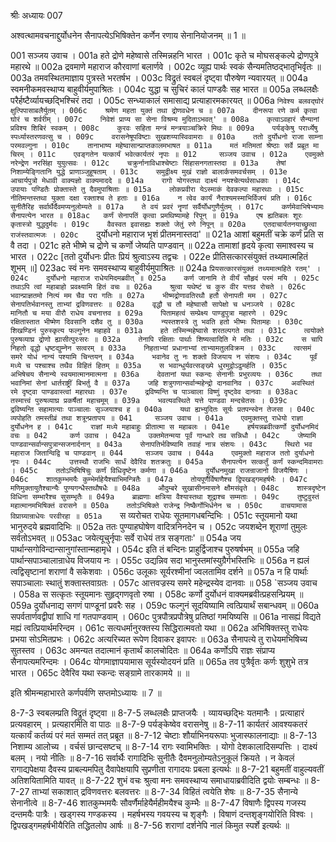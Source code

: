 श्रीः
अध्यायः 007

अश्वत्थामवचनाद्दुर्योधनेन सैनापत्येऽभिषिक्तेन कर्णेन रणाय सेनानियोजनम् ॥ 1 ॥

001  	सञ्जय उवाच ।
001a	हते द्रोणे महेष्वासे तस्मिन्नहनि भारत ।
001c	कृते च मोघसङ्कल्पे द्रोणपुत्रे महारथे ॥
002a	द्रवमाणे महाराज कौरवाणां बलार्णवे ।
002c	व्यूह्य पार्थः स्वकं सैन्यमतिष्ठद्भातृभिर्वृतः ॥
003a	तमवस्थितमाज्ञाय पुत्रस्ते भरतर्षभ ।
003c	विद्रुतं स्वबलं दृष्ट्वा पौरुषेण न्यवारयत् ॥
004a	स्वमनीकमवस्थाप्य बाहुवीर्यमुपाश्रितः ।
004c	युद्धा च सुचिरं कालं पाण्डवैः सह भारत ॥
005a	लब्धलक्षैः परैर्हष्टैर्व्यायच्छद्भिश्चिरं तदा ।
005c	सन्ध्याकालं समासाद्य प्रत्याहारमकारयत् ॥
006a	`निवेश्य बलवद्घोरं क्षुत्पिपासाबलैर्युतम् ।
006c	श्रमेण महता युक्तं तथा द्रोणवधेन च ॥
007a	दीनरूपा रणे कर्म कृत्वा घोरं च शर्वरीम् ।
007c	निवेशं प्राप्य सा सेना विश्रम्य मुदिताऽभवत्' ॥
008a	कृत्वाऽवहारं सैन्यानां प्रविश्य शिबिरं स्वकम् ।
008c	कुरवः सहिता मन्त्रं मन्त्रयाञ्चक्रिरे मिथः ॥
009a	पर्यङ्केषु परार्ध्येषु स्पर्ध्यास्तरणवत्सु च ।
009c	वरासनेषूपविष्टाः सुखशय्यास्विवामराः ॥
010a	ततो दुर्योधनो राजा साम्ना परमवल्गुना ।
010c	तानाभाष्य महेष्वासान्प्राप्तकालमभाषत ॥
011a	मतं मतिमतां श्रेष्ठाः सर्वे प्रब्रूत मा चिरम् ।
011c	एवङ्गतेन यत्कार्यं भवेत्कार्यतरं नृपाः ॥
012  	सञ्जय उवाच ।
012a	एवमुक्ते नरेन्द्रेण नरसिंहा युयुत्सवः ।
012c	चक्रुर्नानाविधाश्चेष्टाः सिंहासनगतास्तदा ॥
013a	तेषां निशाम्येङ्गितानि युद्धे प्राणाञ्जुहूषताम् ।
013c	समुद्वीक्ष्य मुखं राज्ञो बालार्कसमवर्चसम् ।
013e 	आचार्यपुत्रो मेधावी वाक्यज्ञो वाक्यमाददे ॥
014a	रागो योगस्तथा दाक्ष्यं नयश्चेत्यर्थसाधकाः ।
014c	उपायाः पण्डितैः प्रोक्तास्ते तु दैवमुपाश्रिताः ॥
015a	लोकप्रवीरा येऽस्माकं देवकल्पा महारथाः ।
015c	नीतिमन्तस्तथा युक्ता दक्षा रक्ताश्च ते हताः ॥
016a	न त्वेव कार्यं नैराश्यमस्माभिर्विजयं प्रति ।
016c	सुनीतैरिह सर्वार्थैर्दैवमप्यनुलोम्यते ॥
017a	ते वयं प्रवरं नॄणां सर्वैर्योधगुणैर्युतम् ।
017c	कर्णमेवाभिषेभ्यामः सैनापत्येन भारत ॥
018ac	कर्णं सेनापतिं कृत्वा प्रमथिष्यामहे रिपून् ॥
019a	एष ह्यतिबलः शूरः कृतास्त्रो युद्धदुर्मदः ।
019c	वैवस्वत इवासह्यः शक्तो जेतुं रणे निपून् ॥
020a	एतदाचार्यतनयाच्छ्रुत्वा राजंस्तवात्मजः ।
020c	`दुर्योधनो महाराज भृशं प्रीतमनास्तदा' ॥
021a	आशां बहुमतीं चक्रे कर्णं प्रति स वै तदा ।
021c	हते भीष्मे च द्रोणे च कर्णो जेष्यति पाण्डवान् ॥
022a	तामाशां हृदये कृत्वा समाश्वस्य च भारत ।
022c	[ततो दुर्योधनः प्रीतः प्रियं श्रुत्वाऽस्य तद्वचः ।
022e 	प्रीतिसत्कारसंयुक्तं तथ्यमात्महितं शूभम् ॥]
023ac	स्वं मनः समवस्थाप्य बाहुवीर्यमुपाश्रितः ॥
024a	`प्रियसत्कारसंयुक्तं तथ्यमात्महिते रतम्' ।
024c	दुर्योधनो महाराज राधेयमिदमब्रवीत् ॥
025a	कर्ण जानामि ते वीर्यं सौहृदं परमं मयि ।
025c	तथाऽपि त्वां महाबाहो प्रवक्ष्यामि हितं वचः ॥
026a	श्रुत्वा यथेष्टं च कुरु वीर यत्तव रोचते ।
026c	भवान्प्राज्ञतमो नित्यं मम चैव परा गतिः ॥
027a	भीष्मद्रोणावतिरथौ हतौ सेनापती मम ।
027c	सेनापतिर्भवानस्तु ताभ्यां द्रविणवत्तरः ॥
028a	वृद्धौ च तौ महेष्वासौ सापेक्षो च धनञ्जये ।
028c	मानितौ च मया वीरौ राधेय वचनात्तव ॥
029a	पितामहत्वं सम्प्रेक्ष्य पाण्डुपुत्रा महारणे ।
029c	रक्षितास्तात भीष्मेण दिवसानि दशैव तु ॥
030a	न्यस्तशस्त्रे तु भवति हतो भीष्मः पितामहः ।
030c	शिखण्डिनं पुरुस्कृत्य फल्गुनेन महाहवे ॥
031a	हते तस्मिन्महेष्वासे शरतल्पगते तथा ।
031c	त्वयोक्ते पुरुषव्याघ्र द्रोणो ह्यासीत्पुरःसरः ॥
032a	तेनापि रक्षिताः पार्थाः शिष्यत्वादिति मे मतिः ।
032c	स चापि निहतो वृद्धो धृष्टद्युम्नेन सत्वरम् ॥
033a	निहताभ्यां प्रधानाभ्यां ताभ्यामतुलविक्रम ।
033c	त्वत्समं समरे योधं नान्यं पश्यामि चिन्तयन् ॥
034a	भवानेव तु नः शक्तो विजयाय न संशयः ।
034c	पूर्वं मध्ये च पश्चाश्च तथैव विहितं हितम् ॥
035a	स भवान्धुर्यवत्सङ्ख्ये धुरमुद्वोऽढुमर्हति ।
035c	अभिषेचय सैनान्ये स्वयमात्मानमात्मना ॥
036a	देवतानां यथा स्कन्दः सेनानीः प्रभुरव्ययः ।
036c	तथा भवानिमां सेनां धार्तराष्ट्रीं बिभर्तु वै ॥
037a	जहि शत्रुगणान्सर्वान्महेन्द्रो दानवानिव ।
037c	अवस्थितं रमे दृष्ट्वा पाण्डवास्त्वां महारथाः ।
037e 	द्रविष्यन्ति च पाञ्चाला विष्णुं दृष्ट्वेव दानवाः ॥
038ac	तस्मात्त्वं पुरुषव्याघ्र प्रकर्षैतां महाचमूम् ॥
039a	भवत्यवस्थिते यत्ते पाण्डवा मन्दचेतसः ।
039c	द्रविष्यन्ति सहामात्याः पाञ्चालाः सृञ्जयाश्च ह ॥
040a	यथा ह्यभ्युदितः सूर्यः प्रतपन्स्वेन तेजसा ।
040c	व्यपोहति तमस्तीव्रं तथा शत्रून्प्रतापय ॥
041  	सञ्जय उवाच ।
041a	एवमुक्तस्तु राधेयो राज्ञा दुर्योधनेन ह ।
041c	राज्ञां मध्ये महाबाहुः प्रीतात्मा स महाबलः ।
041e 	हर्षयन्नब्रवीत्कर्णो दुर्योधनमिदं वचः ॥
042  	कर्ण उवाच ।
042a	उक्तमेतन्मया पूर्वं गान्धारे तव सन्निधौ ।
042c	जेष्यामि पाण्डवान्सर्वान्सपुत्रान्सजनार्दनान् ॥
043a	सेनापतिर्भविष्यामि तवाहं नात्र संशयः ।
043c	स्थिरो भव महाराज जितान्विद्वि च पाण्डवान् ॥
044  	सञ्जय उवाच ।
044a	एवमुक्तो महाराज ततो दुर्याधनो नृपः ।
044c	उत्तस्थौ राजभिः सार्धं देवैरिव शतक्रतुः ॥
045a	सैनापत्येन सत्कर्तुं कर्णं स्कन्दमिवामराः ।
045c	ततोऽभिषिषिचुः कर्णं विधिदृष्टेन कर्मणा ॥
046a	दुर्योधनमुखा राजन्राजानो विजयैषिणः ।
046c	शातकुम्भमयैः कुम्भेर्माहेयैश्चाभिमन्त्रितैः ॥
047a	तोयपूर्णैर्विषाणैश्च द्विपखड्गमहर्षभैः ।
047c	मणिमुक्तायुतैश्चान्यैः पुण्यगन्धैस्तथौषधैः ॥
048a	औदुम्बरे सुखासीनमासने क्षौमसंवृते ।
048c	शास्त्रदृष्टेन विधिना सम्भारैश्च सुसम्भृतैः ॥
049a	ब्राह्मणाः क्षत्रिया वैश्यास्तथा शूद्राश्च सम्मताः ।
049c	तुष्टुवुस्तं महात्मानमभिषिक्तं वरासने ॥
050a	ततोऽभिषिक्ते राजेन्द्र निष्कैर्गोभिर्धनेन च ।
050c	वाचयामास विप्राग्र्यान्राधेयः परवीरहा ॥
051a	`स व्यरोचत राधेयः सूतमागधबन्दिभिः ।
051c	स्तूयमानो यथा भानुरुदये ब्रह्मवादिभिः ॥
052a	ततः पुण्याहघोषेण वादित्रनिनदेन च ।
052c	जयशब्देन शूराणां तुमुलः सर्वतोऽभवत् ॥
053ac	जयेत्यूचुर्नृपाः सर्वे राधेयं तत्र सङ्गताः' ॥
054a	जय पार्थान्सगोविन्दान्सानुगांस्तान्महामृधे ।
054c	इति तं बन्दिनः प्राहुर्द्विजाश्च पुरुषर्षभम् ॥
055a	जहि पार्थान्सपाञ्चालान्राधेय विजयाय नः ।
055c	उद्यन्निव सदा भानुस्तमांस्युग्रैर्गभस्तिभिः ॥
056a	न ह्यलं त्वद्विसृष्टानां शराणां वै सकेशवाः ।
056c	उलूकाः सूर्यरश्मीनां ज्वलतामिव दर्शने ॥
057a	न हि पार्थाः सपाञ्चालाः स्थातुं शक्तास्तवाग्रतः ।
057c	आत्तवज्रस्य समरे महेन्द्रस्येव दानवाः ॥
058  	`सञ्जय उवाच ।
058a	स सत्कृतः स्तूयमानः सुहृद्गणवृतो रुषा ।
058c	कर्णो दुर्योधनं वाक्यमब्रवीत्प्रहसन्प्रियम् ॥
059a	दुर्योधनाद्य सगणं पाण्डूनां प्रवरैः सह ।
059c	फल्गुनं सूदयिष्यामि त्वत्प्रियार्थं सबान्धवम् ॥
060a	सपर्वतार्णवद्वीपां शाधि गां गतपाण्डवाम् ।
060c	पुत्रपौत्रप्रपौत्रेषु प्रतिष्ठां गमयिष्यसि ॥
061a	नासह्यं विद्यते मह्यं त्वत्प्रियार्थमरिन्दम ।
061c	सत्यधर्मानुरक्तस्य सिद्धिरात्मवतो यथा ॥
062a	अभिषिक्तस्तु राधेयः प्रभया सोऽमितप्रभः ।
062c	अत्यरिच्यत रूपेण दिवाकर इवापरः ॥
063a	सैनापत्ये तु राधेयमभिषिच्य सुतस्तव ।
063c	अमन्यत तदात्मानं कृतार्थं कालचोदितः ॥
064a	कर्णोऽपि राज्ञः संप्राप्य सैनापत्यमरिन्दमः ।
064c	योगमाज्ञापयामास सूर्यस्योदयनं प्रति ॥
065a	तव पुत्रैर्वृतः कर्णः शुशुभे तत्र भारत ।
065c	देवैरिव यथा स्कन्दः सङ्ग्रामे तारकामये ॥ ॥

इति श्रीमन्महाभारते कर्णपर्वणि सप्तमोऽध्यायः ॥ 7 ॥

8-7-3 स्वबलम्प्रति विद्रुतं दृष्ट्वा ॥ 8-7-5 लब्धलक्षैः प्राप्तजयैः । व्यायच्छद्भिः यतमानैः । प्रत्याहारं प्रत्यवहारम् । प्रत्यहारमिति वा पाठः ॥ 8-7-9 पर्यङ्केष्वेव वरासनेषु ॥ 8-7-11 कार्यतरं आवश्यकतरं यत्कार्यं कर्तव्यं परं मतं सम्मतं तत् प्रब्रूत ॥ 8-7-12 चेष्टाः शौर्याभिनयरूपाः भुजास्फालनाद्याः ॥ 8-7-13 निशाम्य आलोच्य । वर्चसं छान्दसष्टच् ॥ 8-7-14 रागः स्वामिभक्तिः । योगो देशकालादिसम्पत्तिः । दाक्ष्यं बलम् । नयो नीतिः ॥ 8-7-16 सर्वार्थैः रागादिभिः सुनीतैः दैवमनुलोम्यतेऽनुकूलं क्रियते । न केवलं रागाद्यपेक्षया दैवस्य प्राबल्यमपितु दैवापेक्षयापि सुप्रणीता रागादयः प्रबला इत्यर्थः ॥ 8-7-21 बहुमतीं वाहुल्यवतीं अतिशयितामिति यावत् ॥ 8-7-22 शुभं वचः श्रुत्वा मनः समवस्थाप्य समाधायाब्रवीदिति द्वयोः सम्बन्धः ॥ 8-7-27 ताभ्यां सकाशात् द्रविणवत्तरः बलवत्तरः ॥ 8-7-34 विहितं त्वयेति शेषः ॥ 8-7-35 सैनान्ये सेनानीत्वे ॥ 8-7-46 शातकुम्भमयैः सौवर्णैर्माहेयैर्महीमयैश्च कुम्भैः ॥ 8-7-47 विषाणैः द्विपस्य गजस्य दन्तमयैः पात्रैः । खड्गस्य गण्डकस्य । महर्षभस्य गवयस्य च शृङ्गैः । विषाणं दन्तशृङ्गयोरिति विश्वः । द्विपखड्गमहर्षभीयैरिति तद्धितलोप आर्षः ॥ 8-7-56 शराणां दर्शनेपि नालं किमुत स्पर्शे इत्यर्थः ॥
